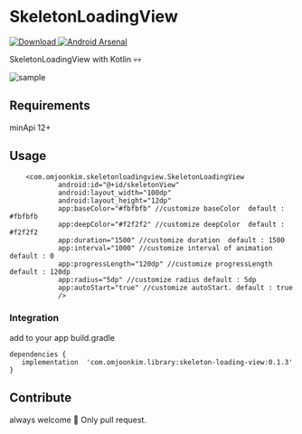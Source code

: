 # SkeletonLoadingView
 [ ![Download](https://api.bintray.com/packages/omjoonkim/maven/skeleton-loading-view/images/download.svg) ](https://bintray.com/omjoonkim/maven/skeleton-loading-view/_latestVersion) [![Android Arsenal](https://img.shields.io/badge/Android%20Arsenal-Android--SkeletonLoadingView-brightgreen.svg?style=true)](https://android-arsenal.com/details/1/5912)

SkeletonLoadingView with Kotlin 💀💀


![sample](image/sample.gif)

## Requirements

minApi 12+

## Usage

```
	<com.omjoonkim.skeletonloadingview.SkeletonLoadingView
			android:id="@+id/skeletonView"
			android:layout_width="100dp"
			android:layout_height="12dp"
			app:baseColor="#fbfbfb" //customize baseColor  default : #fbfbfb
			app:deepColor="#f2f2f2" //customize deepColor  default : #f2f2f2
			app:duration="1500" //customize duration  default : 1500
			app:interval="1000" //customize interval of animation  default : 0
			app:progressLength="120dp" //customize progressLength  default : 120dp
			app:radius="5dp" //customize radius default : 5dp
			app:autoStart="true" //customize autoStart. default : true
			/>
```

### Integration

add to your app build.gradle

```
dependencies {
   implementation  'com.omjoonkim.library:skeleton-loading-view:0.1.3'
}
```

## Contribute

always welcome 👐 Only pull request.
